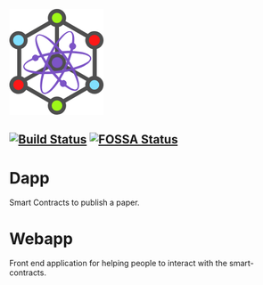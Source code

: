 ![Publish diagram](webapp/src/assets/images/brand/logo.png "Truffle logo")

[![Build Status](https://travis-ci.com/smartpublish/SMART-Publish-Research.svg?branch=master)](https://travis-ci.com/smartpublish/SMART-Publish-Research)
[![FOSSA Status](https://app.fossa.io/api/projects/git%2Bgithub.com%2Fsmartpublish%2FSMART-Publish-Research.svg?type=shield)](https://app.fossa.io/projects/git%2Bgithub.com%2Fsmartpublish%2FSMART-Publish-Research?ref=badge_shield)
-----------------------

# Dapp
Smart Contracts to publish a paper.

# Webapp
Front end application for helping people to interact with the smart-contracts.
